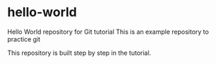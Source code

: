 # hello-world
Hello World repository for Git tutorial
This is an example repository to practice git

This repository is built step by step in the tutorial.
